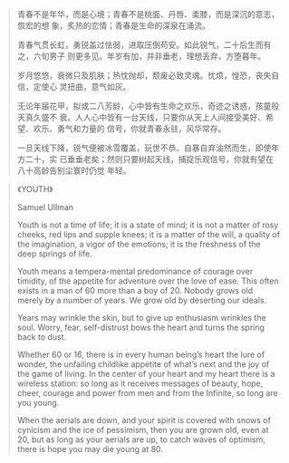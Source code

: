 > 青春不是年华，而是心境；青春不是桃面、丹唇、柔膝，而是深沉的意志，恢宏的想 
>象，炙热的恋情；青春是生命的深泉在涌流。 
>
>青春气贯长虹，勇锐盖过怯弱，进取压倒苟安。如此锐气，二十后生而有之，六旬男子 
>则更多见。年岁有加，并非垂老，理想丢弃，方堕暮年。 
>
>岁月悠悠，衰微只及肌肤；热忱抛却，颓废必致灵魂。忧烦，惶恐，丧失自信，定使心 
>灵扭曲，意气如灰。 
>
>无论年届花甲，拟或二八芳龄，心中皆有生命之欢乐，奇迹之诱惑，孩童般天真久盛不 
>衰。人人心中皆有一台天线，只要你从天上人间接受美好、希望、欢乐、勇气和力量的 
>信号，你就青春永驻，风华常存。 
>
>一旦天线下降，锐气便被冰雪覆盖，玩世不恭、自暴自弃油然而生，即使年方二十，实 
>已垂垂老矣；然则只要树起天线，捕捉乐观信号，你就有望在八十高龄告别尘寰时仍觉 
>年轻。  

> 《YOUTH》 
>
>Samuel Ullman 
>
>Youth is not a time of life; it is a state of mind; it is not a matter of 
>rosy cheeks, red lips and supple knees; it is a matter of the will, a 
>quality of the imagination, a vigor of the emotions; it is the freshness of 
>the deep springs of life. 
>
>Youth means a tempera-mental predominance of courage over timidity, of the 
>appetite for adventure over the love of ease. This often exists in a man of 
>60 more than a boy of 20. Nobody grows old merely by a number of years. We 
>grow old by deserting our ideals. 
>
>Years may wrinkle the skin, but to give up enthusiasm wrinkles the soul. 
>Worry, fear, self-distrust bows the heart and turns the spring back to dust. 
>
>Whether 60 or 16, there is in every human being’s heart the lure of wonder, 
>the unfailing childlike appetite of what’s next and the joy of the game of 
>living. In the center of your heart and my heart there is a wireless 
>station: so long as it receives messages of beauty, hope, cheer, courage and 
>power from men and from the Infinite, so long are you young. 
>
>When the aerials are down, and your spirit is covered with snows of cynicism 
>and the ice of pessimism, then you are grown old, even at 20, but as long as 
>your aerials are up, to catch waves of optimism, there is hope you may die 
>young at 80. 
>
